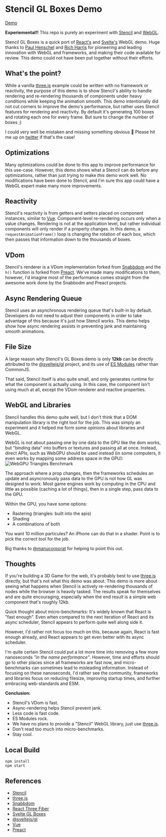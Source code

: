 # Stencil GL Boxes Demo

[Demo](https://stencil-gl-boxes.now.sh)

__Experiemental!!__ This repo is purely an experiment with [Stencil](https://stenciljs.com/) and [WebGL](https://developer.mozilla.org/en-US/docs/Web/API/WebGL_API).

Stencil GL Boxes is a quick port of [React's](https://github.com/react-spring/) and [Svelte's](https://github.com/Rich-Harris/svelte-gl-boxes) WebGL demo. Huge thanks to [Paul Henschel](https://github.com/drcmda) and [Rich Harris](https://github.com/Rich-Harris) for pioneering and leading innovation with WebGL and frameworks, and making their code available for review. This demo could not have been put together without their efforts.


## What's the point?

While a vanilla [three.js](https://threejs.org/) example could be written with no framework or reactivity, the purpose of this demo is to show Stencil's ability to handle rendering and re-rendering thousands of components under heavy conditions while keeping the animation smooth. This demo intentionally did not cut corners to improve the demo's performance, but rather uses Stencil features for rendering and reactivity. By default it's generating 100 boxes and rotating each one for every frame. But sure to change the number of boxes ;)

I could very well be mistaken and missing something obvious 😬 Please hit me up on [twitter](https://twitter.com/adamdbradley) if that's the case!


## Optimizations

Many optimizations could be done to this app to improve performance for this use-case. However, this demo shows what a Stencil can do before any optimizations, rather than just trying to make _this_ demo work well. No modifications have been done to Stencil, and I'm sure this app could have a WebGL expert make many more improvements.


## Reactivity

Stencil's reactivity is from getters and setters placed on component instances, similar to [Vue](https://vuejs.org/). Component-level re-rendering occurs only when a value changes. Rendering is not at the application level, but rather individual components will only render if a property changes. In this demo, a `requestAnimationFrame()` loop is changing the rotation of each box, which then passes that information down to the thousands of boxes.


## VDom

Stencil's renderer is a VDom implementation forked from [Snabbdom](https://github.com/snabbdom/snabbdom) and the `h()` function is forked from [Preact](https://preactjs.com/). We've made many modifications to them, however, I'd imagine most of the performance comes straight from the awesome work done by the Snabbodm and Preact projects.


## Async Rendering Queue

Stencil uses an asynchronous rendering queue that's built-in by default. Developers do not need to adjust their components in order to take advantage of this because it's just how Stencil works. This demo helps show how async rendering assists in preventing jank and maintaining smooth animations.


## File Size

A large reason why Stencil's GL Boxes demo is only __12kb__ can be directly attributed to the [@sveltejs/gl](https://github.com/sveltejs/gl) project, and its use of [ES Modules](https://developer.mozilla.org/en-US/docs/Web/JavaScript/Guide/Modules) rather than CommonJS.

That said, Stencil itself is also quite small, and only generates runtime for what the component is actually using. In this case, the component isn't using much at all, except the VDom renderer and reactive properties.


## WebGL and Libraries

Stencil handles this demo quite well, but I don't think that a DOM manipulation library is the right tool for the job. This was simply an experiment and it helped me form some opinions about libraries and WebGL.

WebGL is not about passing one by one data to the GPU like the dom works, but "binding data" into buffers or textures and passing all at once. Instead, direct APIs, such as WebGPU should be used instead (in some computers, it even works by mapping some address space in the GPU):
![WebGPU Triangles Benchmark](https://webkit.org/wp-content/uploads/WSLTrianglesBenchmark.png)

The approach where a prop changes, then the frameworks schedules an update and asyncronously pass data to the GPU is not how GL was designed to work. Most game engines work by computing in the CPU and little as possible (caching a lot of things), then in a single step, pass data to the GPU.

Within the GPU, you have some options:

- Rastering (triangles: built into the apis)
- Shading
- A combinations of both

You want 10 million particules? An iPhone can do that in a shader. Point is to pick the correct tool for the job.

Big thanks to [@manucorporat](https://twitter.com/manucorporat) for helping to point this out.


## Thoughts

If you're building a 3D Game for the web, it's probably best to use [three.js](https://threejs.org/) directly, but that's not what this demo was about. This demo is more about seeing what happens when Stencil is actively re-rendering thousands of nodes while the browser is heavily tasked. The results speak for themselves and are quite encouraging, especially when the end result is a simple web component that's roughly 12kb.

Quick thought about micro-benchmarks: It's widely known that React is "fast enough". Even when compared to the next iteration of React and its async scheduler, Stencil appears to perform quite well along side it.

However, I'd rather not focus too much on this, because again, React is fast enough already, and React appears to get even better with its async scheduler.

I'm quite certain Stencil could put a lot more time into removing a few more nanoseconds _"in the name performance"_. However, time and efforts should go to other places since all frameworks are fast now, and micro-benchmarks can sometimes lead to misleading information. Instead of focusing on these nanoseconds, I'd rather see the community, frameworks and libraries focus on reducing filesize, improving startup times, and further embracing web-standards and ESM.

**Conclusion:**

- Stencil's VDom is fast.
- Async-rendering helps Stencil prevent jank.
- Less code is fast code.
- ES Modules rock.
- We have no plans to provide a "Stencil" WebGL library, just use [three.js](https://threejs.org/).
- Don't read too much into micro-benchmarks.
- Stay cool.


## Local Build

    npm install
    npm start


## References

- [Stencil](https://stenciljs.com/)
- [three.js](https://threejs.org/)
- [Snabbdom](https://github.com/snabbdom/snabbdom)
- [React Three Fiber](https://github.com/react-spring/react-three-fiber)
- [Svelte GL Boxes](https://github.com/Rich-Harris/svelte-gl-boxes)
- [@sveltejs/gl](https://github.com/sveltejs/gl)
- [Vue](https://vuejs.org/)
- [Preact](https://preactjs.com/)